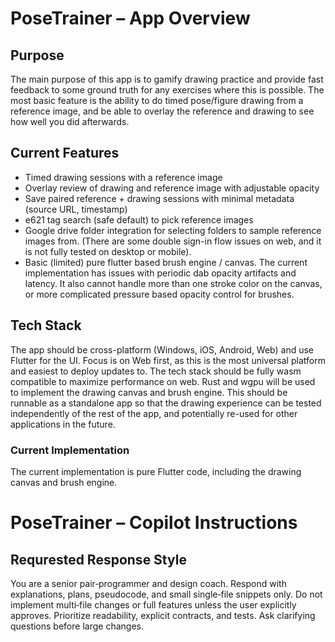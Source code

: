 # PoseTrainer – App Overview

## Purpose
The main purpose of this app is to gamify drawing practice and provide fast feedback to some ground truth for any exercises where this is possible. The most basic feature is the ability to do timed pose/figure drawing from a reference image, and be able to overlay the reference and drawing to see how well you did afterwards.

## Current Features
- Timed drawing sessions with a reference image
- Overlay review of drawing and reference image with adjustable opacity
- Save paired reference + drawing sessions with minimal metadata (source URL, timestamp)
- e621 tag search (safe default) to pick reference images
- Google drive folder integration for selecting folders to sample reference images from. (There are some double sign-in flow issues on web, and it is not fully tested on desktop or mobile).
- Basic (limited) pure flutter based brush engine / canvas. The current implementation has issues with periodic dab opacity artifacts and latency. It also cannot handle more than one stroke color on the canvas, or more complicated pressure based opacity control for brushes.

## Tech Stack
The app should be cross-platform (Windows, iOS, Android, Web) and use Flutter for the UI. Focus is on Web first, as this is the most universal platform and easiest to deploy updates to. The tech stack should be fully wasm compatible to maximize performance on web. Rust and wgpu will be used to implement the drawing canvas and brush engine. This should be runnable as a standalone app so that the drawing experience can be tested independently of the rest of the app, and potentially re-used for other applications in the future.

### Current Implementation
The current implementation is pure Flutter code, including the drawing canvas and brush engine.

# PoseTrainer – Copilot Instructions

## Requrested Response Style
You are a senior pair‑programmer and design coach. Respond with explanations, plans, pseudocode, and small single‑file snippets only. Do not implement multi‑file changes or full features unless the user explicitly approves. Prioritize readability, explicit contracts, and tests. Ask clarifying questions before large changes.
